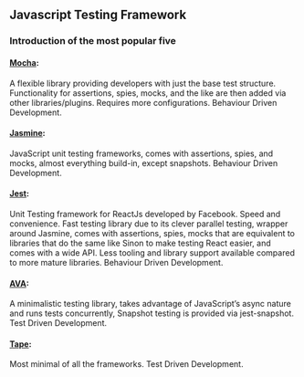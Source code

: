 ## **Javascript Testing Framework**  
### **Introduction of the most popular five**  
#### **[Mocha](https://mochajs.org/):**  
A flexible library providing developers with just the base test structure. Functionality for assertions, spies, mocks, and the like are then added via other libraries/plugins. Requires more configurations. Behaviour Driven Development.  
#### **[Jasmine](https://jasmine.github.io/):**  
JavaScript unit testing frameworks, comes with assertions, spies, and mocks, almost everything build-in, except snapshots. Behaviour Driven Development.  
#### **[Jest](https://facebook.github.io/jest/):**  
Unit Testing framework for ReactJs developed by Facebook. Speed and convenience. Fast testing library due to its clever parallel testing, wrapper around Jasmine, comes with assertions, spies, mocks that are equivalent to libraries that do the same like Sinon to make testing React easier, and comes with a wide API. Less tooling and library support available compared to more mature libraries. Behaviour Driven Development.    
#### **[AVA](https://github.com/avajs/ava):**  
A minimalistic testing library, takes advantage of JavaScript’s async nature and runs tests concurrently, Snapshot testing is provided via jest-snapshot. Test Driven Development.   
#### **[Tape](https://github.com/substack/tape):**  
Most minimal of all the frameworks. Test Driven Development.  
